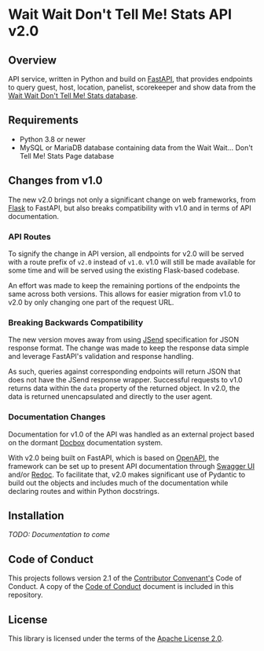 # Wait Wait Don't Tell Me! Stats API v2.0

## Overview

API service, written in Python and build on [FastAPI](https://fastapi.tiangolo.com/),
that provides endpoints to query guest, host, location, panelist, scorekeeper
and show data from the [Wait Wait Don't Tell Me! Stats database](https://github.com/questionlp/wwdtm_database).

## Requirements

- Python 3.8 or newer
- MySQL or MariaDB database containing data from the Wait Wait... Don't Tell
  Me! Stats Page database

## Changes from v1.0

The new v2.0 brings not only a significant change on web frameworks, from
[Flask](https://flask.palletsprojects.com/) to FastAPI, but also breaks
compatibility with v1.0 and in terms of API documentation.

### API Routes

To signify the change in API version, all endpoints for v2.0 will be served
with a route prefix of `v2.0` instead of `v1.0`. v1.0 will still be made
available for some time and will be served using the existing Flask-based
codebase.

An effort was made to keep the remaining portions of the endpoints the same
across both versions. This allows for easier migration from v1.0 to v2.0
by only changing one part of the request URL.

### Breaking Backwards Compatibility
The new version moves away from using [JSend](https://github.com/omniti-labs/jsend)
specification for JSON response format. The change was made to keep the
response data simple and leverage FastAPI's validation and response handling.

As such, queries against corresponding endpoints will return JSON that does not
have the JSend response wrapper. Successful requests to v1.0 returns data
within the `data` property of the returned object. In v2.0, the data is
returned unencapsulated and directly to the user agent.

### Documentation Changes

Documentation for v1.0 of the API was handled as an external project based on
the dormant [Docbox](https://github.com/tmcw/docbox) documentation system.

With v2.0 being built on FastAPI, which is based on [OpenAPI](https://www.openapis.org/),
the framework can be set up to present API documentation through
[Swagger UI](https://swagger.io/tools/swagger-ui/) and/or
[Redoc](https://github.com/Redocly/redoc). To facilitate that, v2.0 makes
significant use of Pydantic to build out the objects and includes much of the
documentation while declaring routes and within Python docstrings.

## Installation

*TODO: Documentation to come*

## Code of Conduct

This projects follows version 2.1 of the
[Contributor Convenant's](https://www.contributor-covenant.org/) Code of
Conduct. A copy of the [Code of Conduct](CODE_OF_CONDUCT.md) document is
included in this repository.

## License

This library is licensed under the terms of the
[Apache License 2.0](http://www.apache.org/licenses/LICENSE-2.0).
